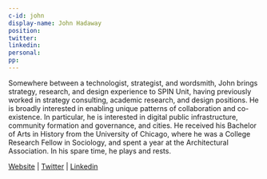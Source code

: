 ```yaml
---
c-id: john
display-name: John Hadaway
position:  
twitter:
linkedin:
personal:
pp:
---
```

Somewhere between a technologist, strategist, and wordsmith, John brings strategy, research, and design experience to SPIN Unit, having previously worked in strategy consulting, academic research, and design positions. He is broadly interested in enabling unique patterns of collaboration and co-existence. In particular, he is interested in digital public infrastructure, community formation and governance, and cities. He received his Bachelor of Arts in History from the University of Chicago, where he was a College Research Fellow in Sociology, and spent a year at the Architectural Association. In his spare time, he plays and rests. 

<a class="ul-style" href="http://johnhadaway.com/" target="_blank">Website</a> |
<a class="ul-style" href="https://twitter.com/john___hadaway" target="_blank">Twitter</a> |
<a class="ul-style" href="https://www.linkedin.com/in/john-hadaway-2b6935186" target="_blank">Linkedin</a>